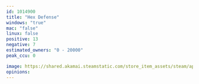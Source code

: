 ```yaml
---
id: 1014900
title: "Hex Defense"
windows: "true"
mac: "false"
linux: false
positive: 13
negative: 7
estimated_owners: "0 - 20000"
peak_ccu: 0

image: https://shared.akamai.steamstatic.com/store_item_assets/steam/apps/1014900/header.jpg?t=1561135786
opinions:
---
```

